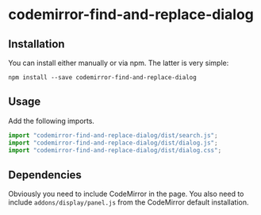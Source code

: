 # codemirror-find-and-replace-dialog

## Installation

You can install either manually or via npm.  The latter is very simple:

    npm install --save codemirror-find-and-replace-dialog

## Usage

Add the following imports.
```javascript
import "codemirror-find-and-replace-dialog/dist/search.js";
import "codemirror-find-and-replace-dialog/dist/dialog.js";
import "codemirror-find-and-replace-dialog/dist/dialog.css";
```

## Dependencies

Obviously you need to include CodeMirror in the page.  You also need to include `addons/display/panel.js` from the CodeMirror default installation.
